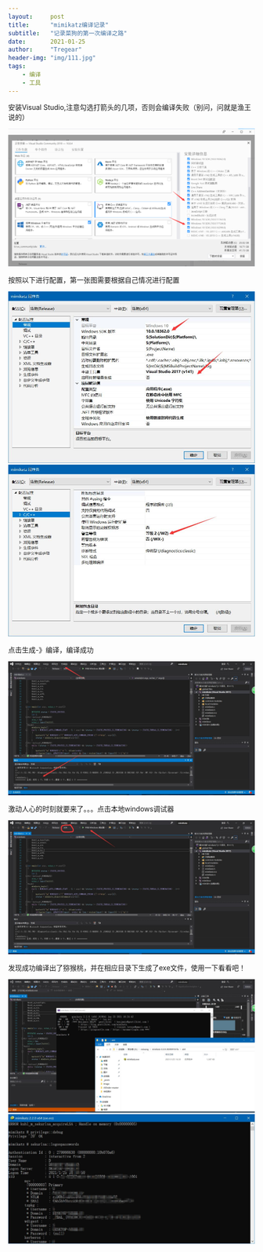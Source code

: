 ```yaml
---
layout:     post
title:      "mimikatz编译记录"
subtitle:   "记录菜狗的第一次编译之路"
date:       2021-01-25
author:     "Tregear"
header-img: "img/111.jpg"
tags:
    - 编译
    - 工具
---
```




安装Visual Studio,注意勾选打箭头的几项，否则会编译失败（别问，问就是渔王说的）

<img class="shadow" src="/img/20210125_1.jpg">

按照以下进行配置，第一张图需要根据自己情况进行配置

<img class="shadow" src="/img/20210125_2.jpg">

<img class="shadow" src="/img/20210125_3.jpg">

点击生成-》编译，编译成功

<img class="shadow" src="/img/20210125_4.jpg">

激动人心的时刻就要来了。。。点击本地windows调试器

<img class="shadow" src="/img/20210125_5.jpg">

发现成功编译出了猕猴桃，并在相应目录下生成了exe文件，使用一下看看吧！

<img class="shadow" src="/img/20210125_6.jpg">

<img class="shadow" src="/img/20210125_7.jpg">







